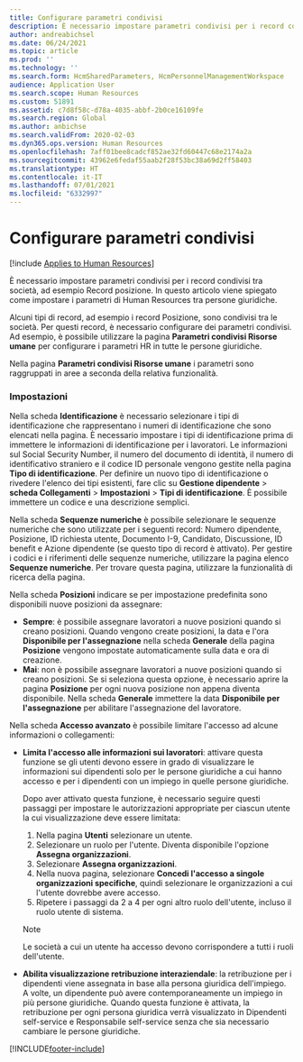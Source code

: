 ```yaml
---
title: Configurare parametri condivisi
description: È necessario impostare parametri condivisi per i record condivisi tra società, ad esempio Record posizione. In questo articolo viene spiegato come impostare i parametri di Human Resources tra persone giuridiche.
author: andreabichsel
ms.date: 06/24/2021
ms.topic: article
ms.prod: ''
ms.technology: ''
ms.search.form: HcmSharedParameters, HcmPersonnelManagementWorkspace
audience: Application User
ms.search.scope: Human Resources
ms.custom: 51891
ms.assetid: c7d8f58c-d78a-4035-abbf-2b0ce16109fe
ms.search.region: Global
ms.author: anbichse
ms.search.validFrom: 2020-02-03
ms.dyn365.ops.version: Human Resources
ms.openlocfilehash: 7aff01bee8cadcf852ae32fd60447c68e2174a2a
ms.sourcegitcommit: 43962e6fedaf55aab2f28f53bc38a69d2ff58403
ms.translationtype: HT
ms.contentlocale: it-IT
ms.lasthandoff: 07/01/2021
ms.locfileid: "6332997"
---
```

# <a name="configure-shared-parameters"></a>Configurare parametri condivisi

[!include [Applies to Human Resources](../includes/applies-to-hr.md)]

È necessario impostare parametri condivisi per i record condivisi tra società, ad esempio Record posizione. In questo articolo viene spiegato come impostare i parametri di Human Resources tra persone giuridiche.

Alcuni tipi di record, ad esempio i record Posizione, sono condivisi tra le società. Per questi record, è necessario configurare dei parametri condivisi. Ad esempio, è possibile utilizzare la pagina **Parametri condivisi Risorse umane** per configurare i parametri HR in tutte le persone giuridiche. 

Nella pagina **Parametri condivisi Risorse umane** i parametri sono raggruppati in aree a seconda della relativa funzionalità. 

### <a name="settings"></a>Impostazioni
Nella scheda **Identificazione** è necessario selezionare i tipi di identificazione che rappresentano i numeri di identificazione che sono elencati nella pagina. È necessario impostare i tipi di identificazione prima di immettere le informazioni di identificazione per i lavoratori. Le informazioni sul Social Security Number, il numero del documento di identità, il numero di identificativo straniero e il codice ID personale vengono gestite nella pagina **Tipo di identificazione**. Per definire un nuovo tipo di identificazione o rivedere l'elenco dei tipi esistenti, fare clic su **Gestione dipendente** &gt; **scheda Collegamenti** &gt; **Impostazioni** &gt; **Tipi di identificazione**. È possibile immettere un codice e una descrizione semplici. 

Nella scheda **Sequenze numeriche** è possibile selezionare le sequenze numeriche che sono utilizzate per i seguenti record: Numero dipendente, Posizione, ID richiesta utente, Documento I-9, Candidato, Discussione, ID benefit e Azione dipendente (se questo tipo di record è attivato). Per gestire i codici e i riferimenti delle sequenze numeriche, utilizzare la pagina elenco **Sequenze numeriche**. Per trovare questa pagina, utilizzare la funzionalità di ricerca della pagina. 

Nella scheda **Posizioni** indicare se per impostazione predefinita sono disponibili nuove posizioni da assegnare:

- **Sempre**: è possibile assegnare lavoratori a nuove posizioni quando si creano posizioni. Quando vengono create posizioni, la data e l'ora **Disponibile per l'assegnazione** nella scheda **Generale** della pagina **Posizione** vengono impostate automaticamente sulla data e ora di creazione.
- **Mai**: non è possibile assegnare lavoratori a nuove posizioni quando si creano posizioni. Se si seleziona questa opzione, è necessario aprire la pagina **Posizione** per ogni nuova posizione non appena diventa disponibile. Nella scheda **Generale** immettere la data **Disponibile per l'assegnazione** per abilitare l'assegnazione del lavoratore.

Nella scheda **Accesso avanzato** è possibile limitare l'accesso ad alcune informazioni o collegamenti:

- **Limita l'accesso alle informazioni sui lavoratori**: attivare questa funzione se gli utenti devono essere in grado di visualizzare le informazioni sui dipendenti solo per le persone giuridiche a cui hanno accesso e per i dipendenti con un impiego in quelle persone giuridiche.

    Dopo aver attivato questa funzione, è necessario seguire questi passaggi per impostare le autorizzazioni appropriate per ciascun utente la cui visualizzazione deve essere limitata:

    1. Nella pagina **Utenti** selezionare un utente.
    1. Selezionare un ruolo per l'utente. Diventa disponibile l'opzione **Assegna organizzazioni**.
    1. Selezionare **Assegna organizzazioni**.
    1. Nella nuova pagina, selezionare **Concedi l'accesso a singole organizzazioni specifiche**, quindi selezionare le organizzazioni a cui l'utente dovrebbe avere accesso.
    1. Ripetere i passaggi da 2 a 4 per ogni altro ruolo dell'utente, incluso il ruolo utente di sistema.

    > [!NOTE]
    > Le società a cui un utente ha accesso devono corrispondere a tutti i ruoli dell'utente.

- **Abilita visualizzazione retribuzione interaziendale**: la retribuzione per i dipendenti viene assegnata in base alla persona giuridica dell'impiego. A volte, un dipendente può avere contemporaneamente un impiego in più persone giuridiche. Quando questa funzione è attivata, la retribuzione per ogni persona giuridica verrà visualizzato in Dipendenti self-service e Responsabile self-service senza che sia necessario cambiare le persone giuridiche. 

[!INCLUDE[footer-include](../includes/footer-banner.md)]
